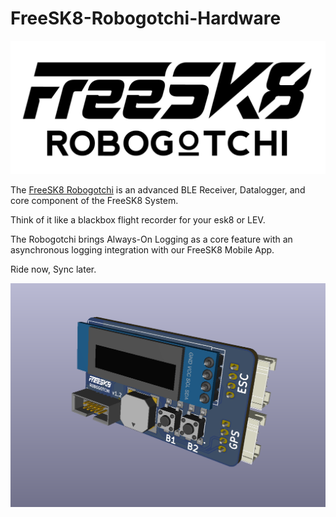 # FreeSK8-Robogotchi-Hardware
 
![FreeSK8 Robogotchi](https://github.com/FreeSK8/FreeSK8-Robogotchi-Hardware/blob/main/Docs/FreeSK8-Robogotchi-Logo.png)

The [FreeSK8 Robogotchi](https://derelictrobot.com/collections/production/products/freesk8-robogotchi) is an advanced BLE Receiver, Datalogger, and core component of the FreeSK8 System.

Think of it like a blackbox flight recorder for your esk8 or LEV. 

The Robogotchi brings Always-On Logging as a core feature with an asynchronous logging integration with our FreeSK8 Mobile App. 

Ride now, Sync later.

![Robogotchi v1.2](https://github.com/FreeSK8/FreeSK8-Robogotchi-Hardware/blob/main/Docs/Robogotchi-v1.2b.PNG)
